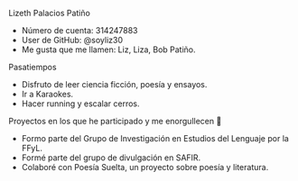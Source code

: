 Lizeth Palacios Patiño
- Número de cuenta: 314247883
- User de GitHub: @soyliz30
- Me gusta que me llamen: Liz, Liza, Bob Patiño.

Pasatiempos
- Disfruto de leer ciencia ficción, poesía y ensayos.
- Ir a Karaokes.
- Hacer running y escalar cerros.

Proyectos en los que he participado y me enorgullecen 💛
- Formo parte del Grupo de Investigación en Estudios del Lenguaje por la FFyL.
- Formé parte del grupo de divulgación en SAFIR.
- Colaboré con Poesía Suelta, un proyecto sobre poesía y literatura.
